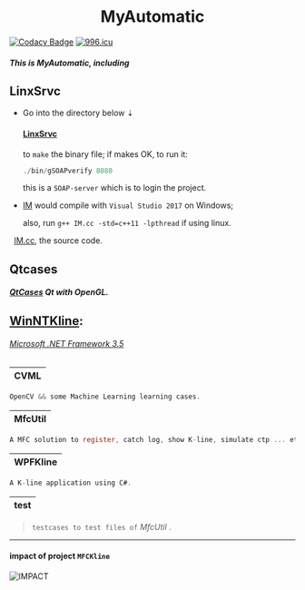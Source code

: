 <h1 align = "center">MyAutomatic</h1>

[![Codacy Badge](https://api.codacy.com/project/badge/Grade/6ec2893324eb4264b03f146e178affea)](https://www.codacy.com/app/tsymiar/MyAutomatic?utm_source=github.com&amp;utm_medium=referral&amp;utm_content=tsymiar/MyAutomatic&amp;utm_campaign=Badge_Grade) [![996.icu](https://img.shields.io/badge/link-996.icu-red.svg)](https://996.icu)

##### This is MyAutomatic, including

LinxSrvc
-------
* Go into the directory below ⇣

  ####  [LinxSrvc](https://github.com/tsymiar/MyAutomatic/tree/auto-dev/LinxSrvc/gSOAPverify)
    to `make` the binary file; if makes OK, to run it:
    ```c
    ./bin/gSOAPverify 8080
     ```
     this is a `SOAP-server` which is to login the project.
*  [IM](https://github.com/tsymiar/MyAutomatic/tree/auto-dev/LinxSrvc/IM)
    would compile with `Visual Studio 2017` on Windows;
    
    also, run `g++ IM.cc -std=c++11 -lpthread` if using linux.
    
    [IM.cc](https://raw.githubusercontent.com/tsymiar/MyAutomatic/auto-dev/WinNTKline/MfcUtil/IM/IM.cc), the source code.
    
Qtcases
-------
  #####  [QtCases](https://github.com/tsymiar/MyAutomatic/tree/auto-dev/QtCases) Qt with OpenGL.
  
## [WinNTKline](https://github.com/tsymiar/MyAutomatic/blob/auto-dev/WinNTKline):
> 
######  [Microsoft .NET Framework 3.5](https://www.microsoft.com/en-US/download/details.aspx?id=25150)

| CVML |
|:----:|
```c
OpenCV && some Machine Learning learning cases.
``` 
| MfcUtil |
|:-------:|
```c
A MFC solution to register, catch log, show K-line, simulate ctp ... etc.
```
| WPFKline |
|:--------:|
```c
A K-line application using C#.
```
| test |
|:--------:|
>`testcases to test files of` _MfcUtil_ .

-------
#### impact of project `MFCKline`
![](https://github.com/tsymiar/MyAutomatic/blob/auto-dev/WinNTKline/impact.png "IMPACT")
